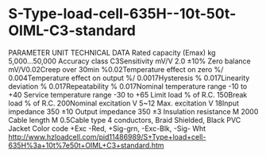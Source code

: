 S-Type-load-cell-635H--10t-50t-OIML-C3-standard
===============================================

PARAMETER UNIT TECHNICAL DATA Rated capacity (Emax) kg 5,000...50,000 Accuracy class C3Sensitivity mV/V 2.0 ±10% Zero balance mV/V0.02Creep over 30min %0.02Temperature effect on zero %/ 0.004Temperature effect on output %/ 0.0017Hysteresis % 0.017Linearity deviation % 0.017Repeatability % 0.017Nominal temperature range -10 to +40 Service temperature range -30 to +65 Limit load % of R.C. 150Break load % of R.C. 200Nominal excitation V 5~12 Max. excitation V 18Input impedance 350 ±10 Output impedance 350 ±3 Insulation resistance M 2000 Cable length M 0.5Cable type 4 conductors, Braid Shielded, Black PVC Jacket Color code +Exc -Red, +Sig-grn, -Exc-Blk, -Sig- Wht http://www.hzloadcell.com/pid11486989/S+Type+load+cell-635H%3a+10t%7e50t+OIML+C3+standard.htm